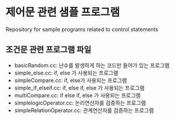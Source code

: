 # 제어문 관련 샘플 프로그램
Repository for sample programs related to control statements

## 조건문 관련 프로그램 파일 
  * basicRandom.cc: 난수를 발생하게 하는 코드만 들어가 있는 프로그램
  * simple_else.cc: if, else 가 사용되는 프로그램 
  * simpleCompare.cc: if, else가 사용되는 프로그램
  * simple_if_elseif.cc: if, else if, else 가 사용되는 프로그램
  * multiCompare.cc: if else if, else 가 사용되는 프로그램 
  * simplelogicOperator.cc: 논리연산자를 검증하는 프로그램
  * simpleRelationOperator.cc: 관계연산자를 검증하는 프로그램
  
  
